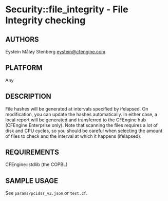 # Security::file_integrity - File Integrity checking

## AUTHORS
Eystein Måløy Stenberg <eystein@cfengine.com>

## PLATFORM
Any

## DESCRIPTION
File hashes will be generated at intervals specified by ifelapsed. On modification, you can update the hashes automatically. In either case, a local report will be generated and transferred to the CFEngine hub (CFEngine Enterprise only). Note that scanning the files requires a lot of disk and CPU cycles, so you should be careful when selecting the amount of files to check and the interval at which it happens (ifelapsed).

## REQUIREMENTS

CFEngine::stdlib (the COPBL)

## SAMPLE USAGE

See `params/pcidss_v2.json` or `test.cf`.
